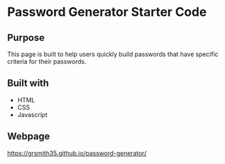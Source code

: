 # Password Generator Starter Code
## Purpose
This page is built to help users quickly build passwords that have specific criteria for their passwords.

## Built with
* HTML
* CSS
* Javascript

## Webpage
https://grsmith35.github.io/password-generator/

